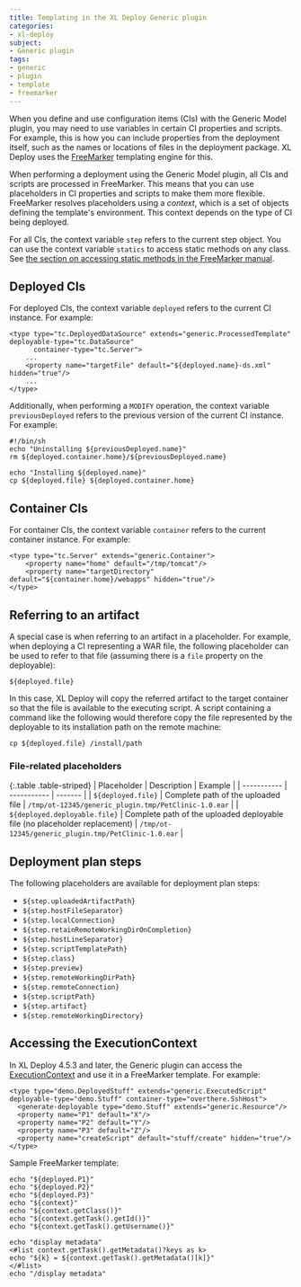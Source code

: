 ```yaml
---
title: Templating in the XL Deploy Generic plugin
categories:
- xl-deploy
subject:
- Generic plugin
tags:
- generic
- plugin
- template
- freemarker
---
```


When you define and use configuration items (CIs) with the Generic Model plugin, you may need to use variables in certain CI properties and scripts. For example, this is how you can include properties from the deployment itself, such as the names or locations of files in the deployment package. XL Deploy uses the [FreeMarker](http://freemarker.sourceforge.net/) templating engine for this.

When performing a deployment using the Generic Model plugin, all CIs and scripts are processed in FreeMarker. This means that you can use placeholders in CI properties and scripts to make them more flexible. FreeMarker resolves placeholders using a _context_, which is a set of objects defining the template's environment. This context depends on the type of CI being deployed.

For all CIs, the context variable `step` refers to the current step object. You can use the context variable `statics` to access static methods on any class. See [the section on accessing static methods in the FreeMarker manual](http://freemarker.org/docs/pgui_misc_beanwrapper.html#autoid_55).

## Deployed CIs

For deployed CIs, the context variable `deployed` refers to the current CI instance. For example:

	<type type="tc.DeployedDataSource" extends="generic.ProcessedTemplate" deployable-type="tc.DataSource"
	      container-type="tc.Server">
		...
	    <property name="targetFile" default="${deployed.name}-ds.xml" hidden="true"/>
		...
	</type>

Additionally, when performing a `MODIFY` operation, the context variable `previousDeployed` refers to the previous version of the current CI instance. For example:

    #!/bin/sh
    echo "Uninstalling ${previousDeployed.name}"
    rm ${deployed.container.home}/${previousDeployed.name}

    echo "Installing ${deployed.name}"
    cp ${deployed.file} ${deployed.container.home}

## Container CIs

For container CIs, the context variable `container` refers to the current container instance. For example:

	<type type="tc.Server" extends="generic.Container">
	    <property name="home" default="/tmp/tomcat"/>
		<property name="targetDirectory" default="${container.home}/webapps" hidden="true"/>
	</type>

## Referring to an artifact

A special case is when referring to an artifact in a placeholder. For example, when deploying a CI representing a WAR file, the following placeholder can be used to refer to that file (assuming there is a `file` property on the deployable):

	${deployed.file}

In this case, XL Deploy will copy the referred artifact to the target container so that the file is available to the executing script. A script containing a command like the following would therefore copy the file represented by the deployable to its installation path on the remote machine:

	cp ${deployed.file} /install/path

### File-related placeholders

{:.table .table-striped}
| Placeholder | Description | Example |
| ----------- | ----------- | ------- |
| `${deployed.file}` | Complete path of the uploaded file | `/tmp/ot-12345/generic_plugin.tmp/PetClinic-1.0.ear` |
| `${deployed.deployable.file}` | Complete path of the uploaded deployable file (no placeholder replacement) | `/tmp/ot-12345/generic_plugin.tmp/PetClinic-1.0.ear` |

## Deployment plan steps

The following placeholders are available for deployment plan steps:

* `${step.uploadedArtifactPath}`
* `${step.hostFileSeparator}`
* `${step.localConnection}`
* `${step.retainRemoteWorkingDirOnCompletion}`
* `${step.hostLineSeparator}`
* `${step.scriptTemplatePath}`
* `${step.class}`
* `${step.preview}`
* `${step.remoteWorkingDirPath}`
* `${step.remoteConnection}`
* `${step.scriptPath}` 
* `${step.artifact}` 
* `${step.remoteWorkingDirectory}` 

## Accessing the ExecutionContext

In XL Deploy 4.5.3 and later, the Generic plugin can access the [ExecutionContext](/xl-deploy/latest/javadoc/udm-plugin-api/index.html?com/xebialabs/deployit/plugin/api/flow/ExecutionContext.html) and use it in a FreeMarker template. For example:

    <type type="demo.DeployedStuff" extends="generic.ExecutedScript" deployable-type="demo.Stuff" container-type="overthere.SshHost">
      <generate-deployable type="demo.Stuff" extends="generic.Resource"/>
      <property name="P1" default="X"/>
      <property name="P2" default="Y"/>
      <property name="P3" default="Z"/>
      <property name="createScript" default="stuff/create" hidden="true"/>
    </type>

Sample FreeMarker template:

    echo "${deployed.P1}"
    echo "${deployed.P2}"
    echo "${deployed.P3}"
    echo "${context}"
    echo "${context.getClass()}"
    echo "${context.getTask().getId()}"
    echo "${context.getTask().getUsername()}"

    echo "display metadata"
    <#list context.getTask().getMetadata()?keys as k>
    echo "${k} = ${context.getTask().getMetadata()[k]}"
    </#list>
    echo "/display metadata"
